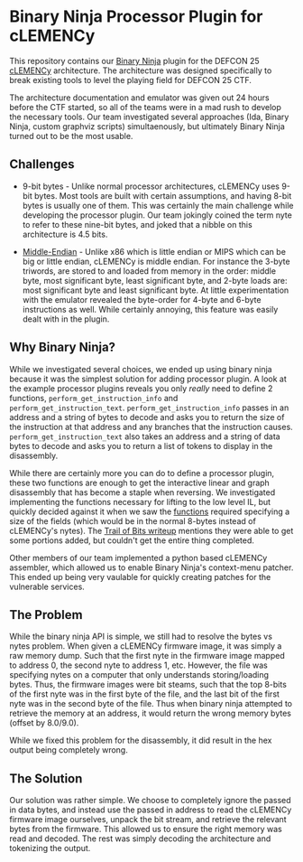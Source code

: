 # Binary Ninja Processor Plugin for cLEMENCy

This repository contains our [Binary Ninja](https://binary.ninja/) plugin for
the DEFCON 25 [cLEMENCy](https://github.com/legitbs/cLEMENCy) architecture.  The
architecture was designed specifically to break existing tools to level the 
playing field for DEFCON 25 CTF.

The architecture documentation and emulator was given out 24 hours before the
CTF started, so all of the teams were in a mad rush to develop the necessary
tools. Our team investigated several approaches (Ida, Binary Ninja, custom
graphviz scripts) simultaenously, but ultimately Binary Ninja turned out to be
the most usable.

## Challenges

* 9-bit bytes - Unlike normal processor architectures, cLEMENCy uses 9-bit bytes. 
Most tools are built with certain assumptions, and having 8-bit bytes is usually
one of them.  This was certainly the main challenge while developing the
processor plugin.  Our team jokingly coined the term nyte to refer to these
nine-bit bytes, and joked that a nibble on this architecture is 4.5 bits.

* [Middle-Endian](https://en.wikipedia.org/wiki/Endianness#Middle-endian) -
Unlike x86 which is little endian or MIPS which can be big or little endian,
cLEMENCy is middle endian.  For instance the 3-byte triwords, are stored to and
loaded from memory in the order: middle byte, most significant byte, least
significant byte, and 2-byte loads are: most significant byte and least
significant byte.  At little experimentation with the emulator revealed the
byte-order for 4-byte and 6-byte instructions as well.  While certainly
annoying, this feature was easily dealt with in the plugin.

## Why Binary Ninja?

While we investigated several choices, we ended up using binary ninja because
it was the simplest solution for adding processor plugin.  A look at the
example processor plugins reveals you only *really* need to define 2 functions,
`perform_get_instruction_info` and `perform_get_instruction_text`.
`perform_get_instruction_info` passes in an address and a string of bytes to
decode and asks you to return the size of the instruction at that address and
any branches that the instruction causes.  `perform_get_instruction_text` also
takes an address and a string of data bytes to decode and asks you to return a
list of tokens to display in the disassembly.

While there are certainly more you can do to define a processor plugin, these
two functions are enough to get the interactive linear and graph disassembly
that has become a staple when reversing.  We investigated implementing the
functions necessary for lifting to the low level IL, but quickly decided against
it when we saw the
[functions](https://api.binary.ninja/binaryninja.lowlevelil-module.html)
required specifying a size of the fields (which would be in the normal 8-bytes
instead of cLEMENCy's nytes).  The [Trail of Bits writeup](https://blog.trailofbits.com/2017/07/30/an-extra-bit-of-analysis-for-clemency/)
mentions they were able to get some portions added, but couldn't get the entire thing completed.

Other members of our team implemented a python based cLEMENCy assembler, which
allowed us to enable Binary Ninja's context-menu patcher.  This ended up being
very vaulable for quickly creating patches for the vulnerable services.

## The Problem

While the binary ninja API is simple, we still had to resolve the bytes vs nytes
problem. When given a cLEMENCy firmware image, it was simply a raw memory dump.
Such that the first nyte in the firmware image mapped to address 0, the second
nyte to address 1, etc.  However, the file was specifying nytes on a computer
that only understands storing/loading bytes.  Thus, the firmware images were
bit steams, such that the top 8-bits of the first nyte was in the first byte of
the file, and the last bit of the first nyte was in the second byte of the file.
Thus when binary ninja attempted to retrieve the memory at an address, it would
return the wrong memory bytes (offset by 8.0/9.0).

While we fixed this problem for the disassembly, it did result in the hex output
being completely wrong.

## The Solution

Our solution was rather simple.  We choose to completely ignore the passed in
data bytes, and instead use the passed in address to read the cLEMENCy firmware
image ourselves, unpack the bit stream, and retrieve the relevant bytes from the
firmware.  This allowed us to ensure the right memory was read and decoded.  The
rest was simply decoding the architecture and tokenizing the output.

